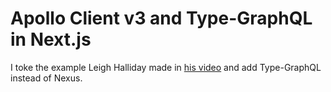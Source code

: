 # Apollo Client v3 and Type-GraphQL in Next.js

I toke the example Leigh Halliday made in [his video](https://youtu.be/y34ym0-KZ8A) and add Type-GraphQL instead of Nexus.
